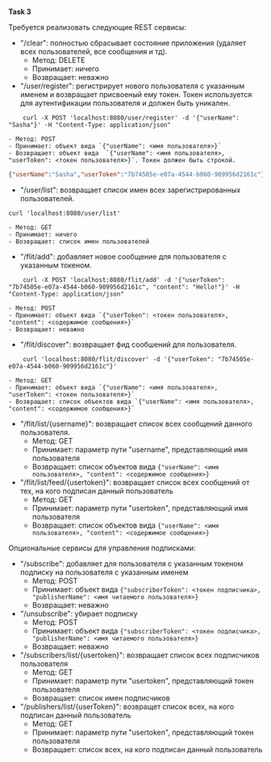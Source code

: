 **Task 3**

Требуется реализовать следующие REST сервисы:

* "/clear": полностью сбрасывает состояние приложения (удаляет всех пользователей, все сообщения и тд).
    - Метод: DELETE   
    - Принимает: ничего  
    - Возвращает: неважно  
* "/user/register": регистрирует нового пользователя с указанным именем и возвращает присвоеный ему токен. Токен используется для аутентификации пользователя и должен быть уникален.
```shell script
    curl -X POST 'localhost:8080/user/register' -d '{"userName": "Sasha"}' -H "Content-Type: application/json"
```
    - Метод: POST   
    - Принимает: объект вида `{"userName": <имя пользователя>}`  
    - Возвращает: объект вида  `{"userName": <имя пользователя>, "userToken": <токен пользователя>}`. Токен должен быть строкой.
```json
{"userName":"Sasha","userToken":"7b74505e-e07a-4544-b060-909956d2161c"}
```
    
* "/user/list": возвращает список имен всех зарегистрированных пользователей.
```shell script
curl 'localhost:8080/user/list'
```
    - Метод: GET   
    - Принимает: ничего
    - Возвращает: список имен пользователей
* "/flit/add": добавляет новое сообщение для пользователя с указанным токеном.
```shell script
    curl -X POST 'localhost:8080/flit/add' -d '{"userToken": "7b74505e-e07a-4544-b060-909956d2161c", "content": "Hello!"}' -H "Content-Type: application/json"
```
    - Метод: POST   
    - Принимает: объект вида `{"userToken": <токен пользователя>, "content": <содержимое сообщения>}`
    - Возвращает: неважно
* "/flit/discover": возвращает фид сообшений для пользователя.
```shell script
    curl 'localhost:8080/flit/discover' -d '{"userToken": "7b74505e-e07a-4544-b060-909956d2161c"}'
```
    - Метод: GET   
    - Принимает: объект вида `{"userName": <имя пользователя>, "userToken": <токен пользователя>}`
    - Возвращает: список объектов вида `{"userName": <имя пользователя>, "content": <содержимое сообщения>}`
* "/flit/list/{username}": возвращает список всех сообщений данного пользователя.
    - Метод: GET   
    - Принимает: параметр пути "username", представляющий имя пользователя
    - Возвращает: список объектов вида `{"userName": <имя пользователя>, "content": <содержимое сообщения>}`
* "/flit/list/feed/{usertoken}": возвращает список всех сообщений от тех, на кого подписан данный пользователь
    - Метод: GET   
    - Принимает: параметр пути "usertoken", представляющий имя пользователя
    - Возвращает: список объектов вида `{"userName": <имя пользователя>, "content": <содержимое сообщения>}`
  
Опциональные сервисы для управления подписками:
* "/subscribe": добавляет для пользователя с указанным токеном подписку на пользователя с указанным именем
    - Метод: POST   
    - Принимает: объект вида `{"subscriberToken": <токен подписчика>, "publisherName": <имя читаемого пользователя>}`  
    - Возвращает: неважно
* "/unsubscribe": убирает подписку
    - Метод: POST   
    - Принимает: объект вида `{"subscriberToken": <токен подписчика>, "publisherName": <имя читаемого пользователя>}`  
    - Возвращает: неважно
* "/subscribers/list/{usertoken}": возвращает список всех подписчиков пользователя
    - Метод: GET   
    - Принимает: параметр пути "usertoken", представляющий токен пользователя
    - Возвращает: список имен подписчиков
* "/publishers/list/{userToken}": возвращет список всех, на кого подписан данный пользователь
    - Метод: GET   
    - Принимает: параметр пути "usertoken", представляющий токен пользователя
    - Возвращает: список всех, на кого подписан данный пользователь